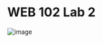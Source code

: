 # WEB 102 Lab 2

![image](https://github.com/ceciliatruong/web102_lab2/blob/main/samosa-selector.gif?raw=true)
